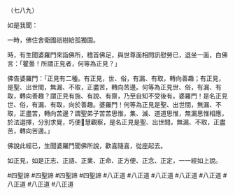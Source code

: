 （七八九）

如是我聞：

一時，佛住舍衛國祇樹給孤獨園。

時，有生聞婆羅門來詣佛所，稽首佛足，與世尊面相問訊慰勞已，退坐一面，白佛言：「瞿曇！所謂正見者，何等為正見？」

佛告婆羅門：「正見有二種。有正見，世、俗，有漏、有取，轉向善趣；有正見，是聖、出世間，無漏、不取，正盡苦，轉向苦邊。何等為正見世、俗，有漏、有取，轉向善趣？謂正見有施、有說、有齋，乃至自知不受後有。婆羅門！是名正見世、俗，有漏、有取，向於善趣。婆羅門！何等為正見是聖、出世間，無漏、不取，正盡苦，轉向苦邊？謂聖弟子苦苦思惟，集、滅、道道思惟，無漏思惟相應，於法選擇，分別求覺，巧便𭶑慧觀察，是名正見是聖、出世間，無漏、不取，正盡苦，轉向苦邊。」

佛說此經已，生聞婆羅門聞佛所說，歡喜隨喜，從座起去。

如正見，如是正志、正語、正業、正命、正方便、正念、正定，一一經如上說。




#四聖諦
#四聖諦
#四聖諦
#四聖諦
#八正道
#八正道
#八正道
#八正道
#八正道
#八正道
#八正道
#八正道
